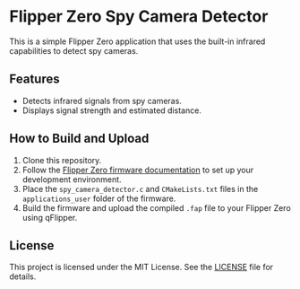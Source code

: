 # Flipper Zero Spy Camera Detector

This is a simple Flipper Zero application that uses the built-in infrared capabilities to detect spy cameras.

## Features

- Detects infrared signals from spy cameras.
- Displays signal strength and estimated distance.

## How to Build and Upload

1. Clone this repository.
2. Follow the [Flipper Zero firmware documentation](https://github.com/flipperdevices/flipperzero-firmware) to set up your development environment.
3. Place the `spy_camera_detector.c` and `CMakeLists.txt` files in the `applications_user` folder of the firmware.
4. Build the firmware and upload the compiled `.fap` file to your Flipper Zero using qFlipper.

## License

This project is licensed under the MIT License. See the [LICENSE](LICENSE) file for details.
